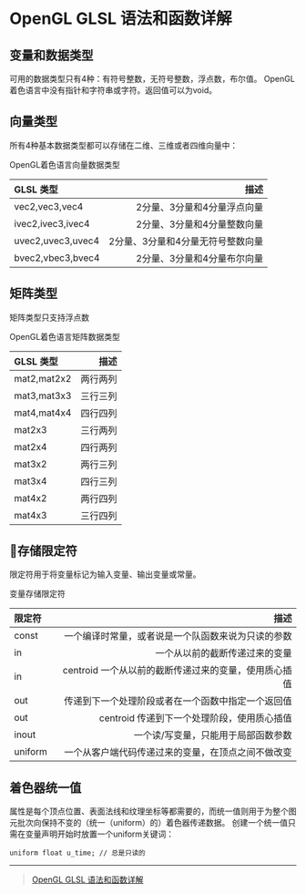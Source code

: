 # OpenGL GLSL 语法和函数详解


## 变量和数据类型

可用的数据类型只有4种：有符号整数，无符号整数，浮点数，布尔值。
OpenGL着色语言中没有指针和字符串或字符。返回值可以为void。

## 向量类型

所有4种基本数据类型都可以存储在二维、三维或者四维向量中：

OpenGL着色语言向量数据类型

|GLSL 类型	|	描述 |
| :---- | -----:|
|vec2,vec3,vec4	|2分量、3分量和4分量浮点向量|
|ivec2,ivec3,ivec4	|2分量、3分量和4分量整数向量|
|uvec2,uvec3,uvec4	|2分量、3分量和4分量无符号整数向量|
|bvec2,vbec3,bvec4	|2分量、3分量和4分量布尔向量|


## 矩阵类型

矩阵类型只支持浮点数

OpenGL着色语言矩阵数据类型

|GLSL 类型	|	描述 |
| :---- | -----:|
|mat2,mat2x2	|两行两列|
|mat3,mat3x3	|三行三列|
|mat4,mat4x4	|四行四列|
|mat2x3	|三行两列|
|mat2x4	|四行两列|
|mat3x2	|两行三列|
|mat3x4	|四行三列|
|mat4x2	|两行四列|
|mat4x3	|三行四列|


## 存储限定符

限定符用于将变量标记为输入变量、输出变量或常量。

变量存储限定符

|限定符	|	描述 |
| :---- | -----:|
|const	|一个编译时常量，或者说是一个队函数来说为只读的参数|
|in	|一个从以前的截断传递过来的变量|
|in |centroid	一个从以前的截断传递过来的变量，使用质心插值|
|out	|传递到下一个处理阶段或者在一个函数中指定一个返回值|
|out |centroid	传递到下一个处理阶段，使用质心插值|
|inout	|一个读/写变量，只能用于局部函数参数|
|uniform	|一个从客户端代码传递过来的变量，在顶点之间不做改变|

## 着色器统一值

属性是每个顶点位置、表面法线和纹理坐标等都需要的，而统一值则用于为整个图元批次向保持不变的（统一（uniform）的）着色器传递数据。
创建一个统一值只需在变量声明开始时放置一个uniform关键词：

```
uniform float u_time; // 总是只读的
```

----

> [OpenGL GLSL 语法和函数详解](https://blog.csdn.net/jeffasd/article/details/78209965)
>
